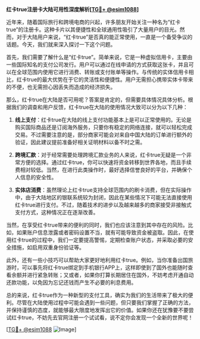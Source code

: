 **红卡true注册卡大陆可用性深度解析[[TG💪+ @esim1088](https://t.me/s/esim1088)]**

近年来，随着国际旅行和跨境电商的兴起，许多朋友开始关注一种名为“红卡true”的注册卡。这种卡片以其便捷性和全球通用性吸引了大量用户的目光。然而，对于大陆用户来说，“红卡true”是否真的能正常使用，一直是一个备受争议的话题。今天，我们就来深入探讨一下这个问题。

首先，我们需要了解什么是“红卡true”。简单来说，它是一种虚拟信用卡，主要由一些国际知名的支付公司发行。用户可以通过在线申请的方式获取这张卡，并且可以在全球范围内使用它进行消费、转账或支付账单等操作。与传统的实体信用卡相比，红卡true的最大优势在于它的灵活性和便捷性。用户无需担心携带实体卡带来的不便，也无需担心因丢失而造成的经济损失。

那么，红卡true在大陆是否可用呢？答案是肯定的，但需要具体情况具体分析。根据我们的调查和用户反馈，红卡true在大陆的使用情况大致可以分为以下几种：

1. **线上支付**：红卡true在大陆的线上支付功能基本上是可以正常使用的。无论是购买国际商品还是订阅海外服务，只要你有稳定的网络连接，就可以轻松完成交易。不过需要注意的是，部分商家可能会对来自中国大陆的订单进行额外的验证，因此建议提前准备好相关证明材料以备不时之需。

2. **跨境汇款**：对于经常需要处理跨境汇款业务的人来说，红卡true无疑是一个非常方便的选择。通过红卡true，你可以快速将资金转移到世界各地，而且手续费相对较低。当然，在进行此类操作时，最好选择信誉良好的平台，并确保个人信息的安全性。

3. **实体店消费**：虽然理论上红卡true支持全球范围内的刷卡消费，但在实际操作中，由于大陆地区的银联系统较为封闭，因此在某些情况下可能无法直接使用红卡true进行支付。不过，随着技术的进步以及越来越多的商家接受非接触式支付方式，这种情况正在逐渐改善。

当然，在享受红卡true带来的便利的同时，我们也应该注意到其中存在的风险。比如，如果账户信息泄露或者密码设置不当，就有可能导致资金被盗取。因此，在使用红卡true的过程中，我们一定要提高警惕，定期检查账户状态，并采取必要的安全措施，如启用双重身份验证等。

此外，还有一些小技巧可以帮助大家更好地利用红卡true。例如，当你准备出国旅游时，可以事先将红卡true绑定到手机银行APP上，这样即使到了国外也能随时查看余额并进行紧急转账；又或者，如果你打算长期居住在国外，不妨考虑开通自动还款功能，以免因为忘记还钱而产生不必要的利息费用。

总的来说，红卡true作为一种新型的支付工具，确实为我们的生活带来了极大的便利。尽管在大陆使用过程中可能会遇到一些问题，但只要我们掌握了正确的方法，并保持谨慎的态度，就能够最大限度地发挥出它的价值。如果你还在犹豫要不要尝试红卡true，不妨先去官网注册一个试试看，说不定你会发现一个全新的世界呢！

[[TG💪+ @esim1088](https://t.me/s/esim1088) ![Image](https://i.postimg.cc/4NQfJmqS/Snipaste-2025-05-13-00-14-12.png)]